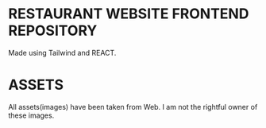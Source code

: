 # RESTAURANT WEBSITE FRONTEND REPOSITORY

Made using Tailwind and REACT.

# ASSETS

All assets(images) have been taken from Web. I am not the rightful owner of these images.
